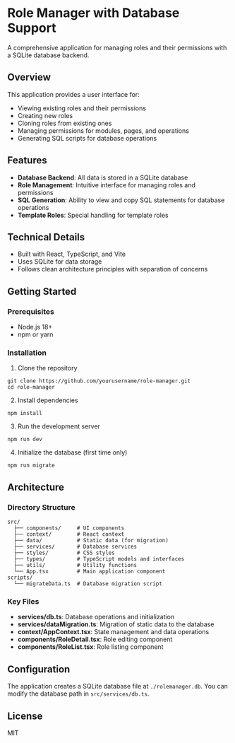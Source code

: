 # Role Manager with Database Support

A comprehensive application for managing roles and their permissions with a SQLite database backend.

## Overview

This application provides a user interface for:
- Viewing existing roles and their permissions
- Creating new roles
- Cloning roles from existing ones
- Managing permissions for modules, pages, and operations
- Generating SQL scripts for database operations

## Features

- **Database Backend**: All data is stored in a SQLite database
- **Role Management**: Intuitive interface for managing roles and permissions
- **SQL Generation**: Ability to view and copy SQL statements for database operations
- **Template Roles**: Special handling for template roles

## Technical Details

- Built with React, TypeScript, and Vite
- Uses SQLite for data storage
- Follows clean architecture principles with separation of concerns

## Getting Started

### Prerequisites

- Node.js 18+
- npm or yarn

### Installation

1. Clone the repository
```
git clone https://github.com/yourusername/role-manager.git
cd role-manager
```

2. Install dependencies
```
npm install
```

3. Run the development server
```
npm run dev
```

4. Initialize the database (first time only)
```
npm run migrate
```

## Architecture

### Directory Structure

```
src/
  ├── components/     # UI components
  ├── context/        # React context
  ├── data/           # Static data (for migration)
  ├── services/       # Database services
  ├── styles/         # CSS styles
  ├── types/          # TypeScript models and interfaces
  ├── utils/          # Utility functions
  └── App.tsx         # Main application component
scripts/
  └── migrateData.ts  # Database migration script
```

### Key Files

- **services/db.ts**: Database operations and initialization
- **services/dataMigration.ts**: Migration of static data to the database
- **context/AppContext.tsx**: State management and data operations
- **components/RoleDetail.tsx**: Role editing component
- **components/RoleList.tsx**: Role listing component

## Configuration

The application creates a SQLite database file at `./rolemanager.db`. You can modify the database path in `src/services/db.ts`.

## License

MIT